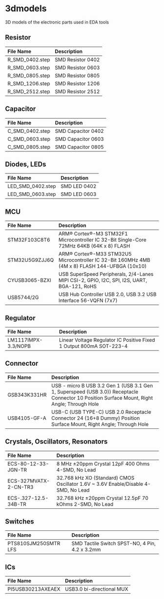 # 3dmodels

3D models of the electronic parts used in EDA tools

## Resistor

| **File Name**   | **Description**   |
| :-------------- | :---------------- |
| R_SMD_0402.step | SMD Resistor 0402 |
| R_SMD_0603.step | SMD Resistor 0603 |
| R_SMD_0805.step | SMD Resistor 0805 |
| R_SMD_1206.step | SMD Resistor 1206 |
| R_SMD_2512.step | SMD Resistor 2512 |

## Capacitor

| **File Name**   | **Description**    |
| :-------------- | :----------------- |
| C_SMD_0402.step | SMD Capacitor 0402 |
| C_SMD_0603.step | SMD Capacitor 0603 |
| C_SMD_0805.step | SMD Capacitor 0805 |

## Diodes, LEDs

| **File Name**     | **Description** |
| :---------------- | :-------------- |
| LED_SMD_0402.step | SMD LED 0402    |
| LED_SMD_0603.step | SMD LED 0603    |

## MCU

| **File Name**  | **Description**                                                                                |
| :------------- | :--------------------------------------------------------------------------------------------- |
| STM32F103C8T6  | ARM® Cortex®-M3 STM32F1 Microcontroller IC 32-Bit Single-Core 72MHz 64KB (64K x 8) FLASH       |
| STM32U5G9ZJJ6Q | ARM® Cortex®-M33 STM32U5 Microcontroller IC 32-Bit 160MHz 4MB (4M x 8) FLASH 144-UFBGA (10x10) |
| CYUSB3065-BZXI | USB SuperSpeed Peripherals, 2/4-Lanes MIPI CSI-2, GPIO, I2C, SPI, I2S, UART, BGA-121, RoHS     |
| USB5744/2G     | USB Hub Controller USB 2.0, USB 3.2 USB Interface 56-VQFN (7x7)                                |

## Regulator

| **File Name**       | **Description**                                                     |
| :------------------ | :------------------------------------------------------------------ |
| LM1117IMPX-3.3/NOPB | Linear Voltage Regulator IC Positive Fixed 1 Output 800mA SOT-223-4 |

## Connector

| **File Name** | **Description**                                                                                                                             |
| :------------ | :------------------------------------------------------------------------------------------------------------------------------------------ |
| GSB343K331HR  | USB - micro B USB 3.2 Gen 1 (USB 3.1 Gen 1, Superspeed (USB 3.0)) Receptacle Connector 10 Position Surface Mount, Right Angle; Through Hole |
| USB4105-GF-A  | USB-C (USB TYPE-C) USB 2.0 Receptacle Connector 24 (16+8 Dummy) Position Surface Mount, Right Angle; Through Hole                           |

## Crystals, Oscillators, Resonators

| **File Name**         | **Description**                                                                    |
| :-------------------- | :--------------------------------------------------------------------------------- |
| ECS-80-12-33-JGN-TR   | 8 MHz ±20ppm Crystal 12pF 400 Ohms 4-SMD, No Lead                                  |
| ECS-327MVATX-2-CN-TR3 | 32.768 kHz XO (Standard) CMOS Oscillator 1.6V ~ 3.6V Enable/Disable 4-SMD, No Lead |
| ECS-.327-12.5-34B-TR  | 32.768 kHz ±20ppm Crystal 12.5pF 70 kOhms 2-SMD, No Lead                           |

## Switches

| **File Name**        | **Description**                                |
| :------------------- | :--------------------------------------------- |
| PTS810SJM250SMTR LFS | SMD Tactile Switch SPST-NO, 4 Pin, 4.2 x 3.2mm |

## ICs

| **File Name**     | **Description**           |
| :---------------- | :------------------------ |
| PI5USB30213AXEAEX | USB3.0 bi-directional MUX |